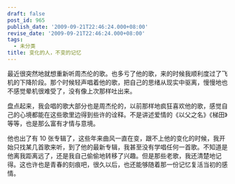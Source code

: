```yaml
---
draft: false
post_id: 965
publish_date: '2009-09-21T22:46:24.000+08:00'
revise_date: '2009-09-21T22:46:24.000+08:00'
tags:
  - 未分类
title: 变化的人，不变的记忆
---
```


最近很突然地就想重新听周杰伦的歌。也多亏了他的歌，来的时候我顺利度过了飞机的下降阶段。那个时候轻声唱着他的歌，把自己的思绪从现实中驱离，慢慢地也不感觉晕机很难受了，没有像上次那样吐出来。

盘点起来，我会唱的歌大部分也是周杰伦的，以前那样地疯狂喜欢他的歌，感觉自己的心境都能在这些歌里边得到些许的诠释。不是讲述爱情的《以父之名》《梯田》等等，也是那么富有才情与意境。

他也出了有 10 张专辑了，这些年来曲风一直在变，跟不上他的变化的时候，我开始只找某几首歌来听，到了他的最新专辑，我甚至没有学唱任何一首歌。不知道是他离我距离远了，还是我自己偷偷地转移了兴趣。但是那些老歌，我还清楚地记得。这也许也是青春的刻痕吧，很久以后，也还能够随着那一份记忆复活当初的感情。
